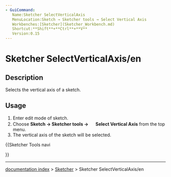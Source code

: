 ```yaml
---
- GuiCommand:
   Name:Sketcher SelectVerticalAxis
   MenuLocation:Sketch → Sketcher tools → Select Vertical Axis
   Workbenches:[Sketcher](Sketcher_Workbench.md)
   Shortcut:**Shift**+**Ctrl**+**V**
   Version:0.15
---
```


# Sketcher SelectVerticalAxis/en

## Description

Selects the vertical axis of a sketch.

## Usage

1.  Enter edit mode of sketch.
2.  Choose **Sketch → Sketcher tools → <img src=images/Sketcher_SelectVerticalAxis.png style="width:16px"> Select Vertical Axis** from the top menu.
3.  The vertical axis of the sketch will be selected.





{{Sketcher Tools navi

}}

---
[documentation index](../README.md) > [Sketcher](Sketcher_Workbench.md) > Sketcher SelectVerticalAxis/en
